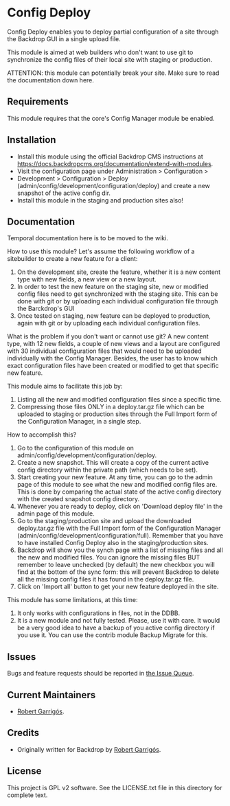 Config Deploy
======================

Config Deploy enables you to deploy partial configuration of a site through the
Backdrop GUI in a single upload file.

This module is aimed at web builders who don't want to use git to synchronize
the config files of their local site with staging or production.

ATTENTION: this module can potentially break your site. Make sure to read the
documentation down here.

Requirements
------------

This module requires that the core's Config Manager module be enabled.

Installation
------------

- Install this module using the official Backdrop CMS instructions at
  https://docs.backdropcms.org/documentation/extend-with-modules.
- Visit the configuration page under Administration > Configuration >
- Development > Configuration >  Deploy
(admin/config/development/configuration/deploy) and create a new snapshot of
the active config dir.
- Install this module in the staging and production sites also!

Documentation
-------------

Temporal documentation here is to be moved to the wiki.

How to use this module? Let's assume the following workflow of a sitebuilder to
create a new feature for a client:

1. On the development site, create the feature, whether it is a new content type
with new fields, a new view or a new layout.
1. In order to test the new feature on the staging site, new or modified config
files need to get synchronized with the staging site. This can be done with git
or by uploading each individual configuration file through the Barckdrop's GUI
1. Once tested on staging, new feature can be deployed to production, again with
git or by uploading each individual configuration files.

What is the problem if you don't want or cannot use git? A new content type,
with 12 new fields, a couple of new views and a layout are configured with 30
individual configuration files that would need to be uploaded individually
with the Config Manager. Besides, the user has to know which exact configuration
files have been created or modified to get that specific new feature.

This module aims to facilitate this job by:

1. Listing all the new and modified configuration files since a specific time.
2. Compressing those files ONLY in a deploy.tar.gz file which can be uploaded to
staging or production sites through the Full Import form of the Configuration
Manager, in a single step.

How to accomplish this?

1. Go to the configuration of this module on
admin/config/development/configuration/deploy.
2. Create a new snapshot. This will create a copy of the current active config
directory within the private path (which needs to be set).
1. Start creating your new feature. At any time, you can go to the admin page of
this module to see what the new and modified config files are. This is done by
comparing the actual state of the active config directory with the created
snapshot config directory.
1. Whenever you are ready to deploy, click on 'Download deploy file' in the
admin page of this module.
1. Go to the staging/production site and upload the downloaded deploy.tar.gz file
with the Full Import form of the Configuration Manager
(admin/config/development/configuration/full). Remember that you have to have
installed Config Deploy also in the staging/production sites.
1. Backdrop will show you the synch page with a list of missing files and all
the new and modified files. You can ignore the missing files BUT remember to
leave unchecked (by default) the new checkbox you will find at the bottom of the
sync form: this will prevent Backdrop to delete all the missing config files
it has found in the deploy.tar.gz file.
1. Click on 'Import all' button to get your new feature deployed in the site.

This module has some limitations, at this time:

1. It only works with configurations in files, not in the DDBB.
1. It is a new module and not fully tested. Please, use it with care. It would
be a very good idea to have a backup of you active config directory if you use
it. You can use the contrib module Backup Migrate for this.

Issues
------

Bugs and feature requests should be reported in [the Issue Queue](https://github.com/backdrop-contrib/foo-project/issues).

Current Maintainers
-------

- [Robert Garrigós](https://github.com/robertgarrigos).

Credits
-------

- Originally written for Backdrop by [Robert Garrigós](https://github.com/robertgarrigos).

License
-------

This project is GPL v2 software.
See the LICENSE.txt file in this directory for complete text.

<!-- If your project includes other libraries that are licensed in a way that is
compatible with GPL v2, you can list that here too, for example: `Foo library is
licensed under the MIT license.` -->
